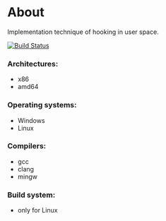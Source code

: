 # About

Implementation technique of hooking in user space.

[![Build Status](https://travis-ci.org/Shviderskiy/splicing.svg?branch=master)](https://travis-ci.org/Shviderskiy/splicing)

### Architectures:
* x86
* amd64


### Operating systems:
* Windows
* Linux

### Compilers:
* gcc
* clang
* mingw

### Build system:
* only for Linux
